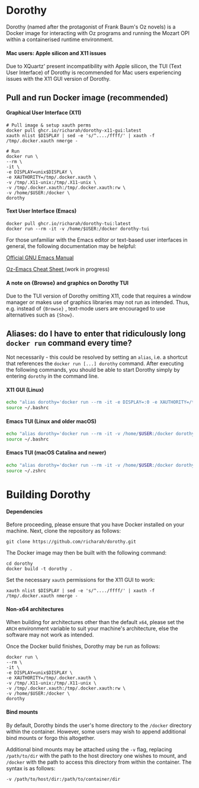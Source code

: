 # Dorothy
Dorothy (named after the protagonist of Frank Baum's Oz novels) is a Docker image for interacting with Oz programs and running the Mozart OPI within a containerised runtime environment.

#### Mac users: Apple silicon and X11 issues

Due to XQuartz' present incompatibility with Apple silicon, the TUI (Text User Interface) of Dorothy is recommended for Mac users experiencing issues with the X11 GUI version of Dorothy.

## Pull and run Docker image (recommended)

#### Graphical User Interface (X11)

```
# Pull image & setup xauth perms
docker pull ghcr.io/richarah/dorothy-x11-gui:latest
xauth nlist $DISPLAY | sed -e 's/^..../ffff/' | xauth -f /tmp/.docker.xauth nmerge -

# Run
docker run \
--rm \
-it \
-e DISPLAY=unix$DISPLAY \
-e XAUTHORITY=/tmp/.docker.xauth \
-v /tmp/.X11-unix:/tmp/.X11-unix \
-v /tmp/.docker.xauth:/tmp/.docker.xauth:rw \
-v /home/$USER:/docker \
dorothy
```

#### Text User Interface (Emacs)
```
docker pull ghcr.io/richarah/dorothy-tui:latest
docker run --rm -it -v /home/$USER:/docker dorothy-tui
```

For those unfamiliar with the Emacs editor or text-based user interfaces in general, the following documentation may be helpful:

[Official GNU Emacs Manual](https://www.gnu.org/software/emacs/manual/emacs.html)

[Oz-Emacs Cheat Sheet ](https://github.com/richarah/oz-tui-cheat-sheet) (work in progress)

#### A note on {Browse} and graphics on Dorothy TUI

Due to the TUI version of Dorothy omitting X11, code that requires a window manager or makes use of graphics libraries may not run as intended. Thus, e.g. instead of `{Browse}` , text-mode users are encouraged to use alternatives such as `{Show}`.

## Aliases: do I have to enter that ridiculously long `docker run` command every time?

Not necessarily - this could be resolved by setting an `alias`, i.e. a shortcut that references the `docker run [...] dorothy` command. After executing the following commands, you should be able to start Dorothy simply by entering `dorothy` in the command line.

#### X11 GUI (Linux)

```bash
echo "alias dorothy='docker run --rm -it -e DISPLAY=:0 -e XAUTHORITY=/tmp/.docker.xauth -v /tmp/.X11-unix:/tmp/.X11-unix -v /tmp/.docker.xauth:/tmp/.docker.xauth:rw -v /home/$USER:/docker dorothy-x11-gui'" >> ~/.bashrc
source ~/.bashrc
```

#### Emacs TUI (Linux and older macOS)

```bash
echo "alias dorothy='docker run --rm -it -v /home/$USER:/docker dorothy-tui'" >> ~/.bashrc
source ~/.bashrc
```

#### Emacs TUI (macOS Catalina and newer)

```bash
echo "alias dorothy='docker run --rm -it -v /home/$USER:/docker dorothy-tui'" >> ~/.zshrc
source ~/.zshrc
```

# Building Dorothy

#### Dependencies
Before proceeding, please ensure that you have Docker installed on your machine. Next, clone the repository as follows:
```
git clone https://github.com/richarah/dorothy.git
```
The Docker image may then be built with the following command:
```
cd dorothy
docker build -t dorothy .
```
Set the necessary `xauth` permissions for the X11 GUI to work:
```
xauth nlist $DISPLAY | sed -e 's/^..../ffff/' | xauth -f /tmp/.docker.xauth nmerge -
```

#### Non-x64 architectures
When building for architectures other than the default `x64`, please set the `ARCH` environment variable to suit your machine's architecture, else the software may not work as intended.

Once the Docker build finishes, Dorothy may be run as follows:
```
docker run \
--rm \
-it \
-e DISPLAY=unix$DISPLAY \
-e XAUTHORITY=/tmp/.docker.xauth \
-v /tmp/.X11-unix:/tmp/.X11-unix \
-v /tmp/.docker.xauth:/tmp/.docker.xauth:rw \
-v /home/$USER:/docker \
dorothy
```
#### Bind mounts
By default, Dorothy binds the user's home directory to the `/docker` directory within the container. However, some users may wish to append additional bind mounts or forgo this altogether.

Additional bind mounts may be attached using the `-v` flag, replacing `/path/to/dir` with the path to the host directory one wishes to mount, and `/docker` with the path to access this directory from within the container.
The syntax is as follows:
```
-v /path/to/host/dir:/path/to/container/dir
```
